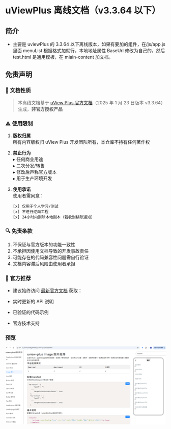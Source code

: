 # uViewPlus 离线文档（v3.3.64 以下）

## 简介

- 主要是 uviewPlus 的 3.3.64 以下离线版本，如果有要加的组件，在/js/app.js 里面 menuList 根据格式加就行，本地地址属性 BaseUrl 修改为自己的，然后 test.html 是通用模板，在 miain-content 加文档。

## 免责声明

### 📌 文档性质

> 本离线文档基于 [uView Plus 官方文档](https://uiadmin.net/uview-plus/)（2025 年 1 月 23 日版本 v3.3.64）生成，**非官方授权产品**

### ⚠️ 使用限制

1. **版权归属**  
   所有内容版权归 uView Plus 开发团队所有，本仓库不持有任何著作权

2. **禁止行为**  
   ▸ 任何商业用途  
   ▸ 二次分发/转售  
   ▸ 修改后声称官方版本  
   ▸ 用于生产环境开发

3. **使用承诺**  
   使用者需同意：
   ```text
   [x] 仅用于个人学习/测试
   [x] 不进行逆向工程
   [x] 24小时内删除本地副本（若收到移除通知）
   ```

### 🔍 免责条款

1. 不保证与官方版本的功能一致性
2. 不承担因使用文档导致的开发事故责任
3. 可能存在的代码兼容性问题需自行验证
4. 文档内容滞后风险由使用者承担

### 🔗 官方推荐

- 建议始终访问 [最新官方文档](https://uiadmin.net/uview-plus/) 获取：

- 实时更新的 API 说明

- 已验证的代码示例

- 官方技术支持

### 预览

<img src="./image-html.png" />
